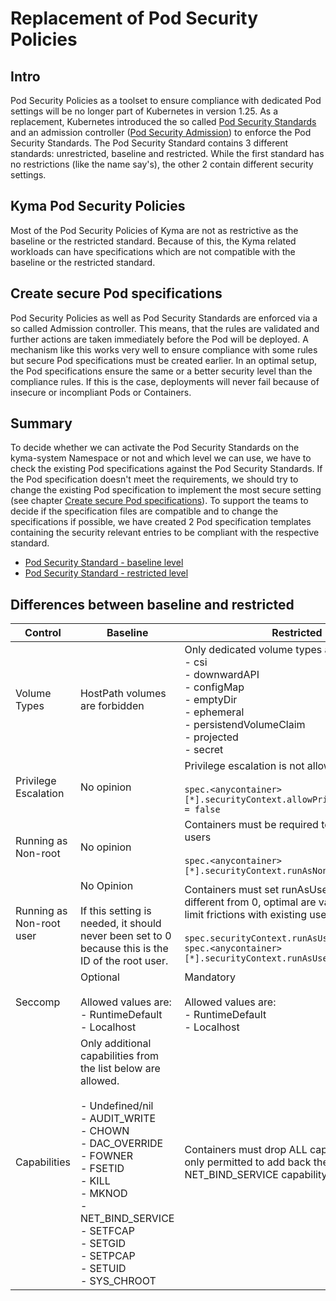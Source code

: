 # Replacement of Pod Security Policies

## Intro

Pod Security Policies as a toolset to ensure compliance with dedicated Pod settings will be no longer part of Kubernetes in version 1.25. As a replacement, Kubernetes introduced the so called [Pod Security Standards](https://kubernetes.io/docs/concepts/security/pod-security-standards) and an admission controller ([Pod Security Admission](https://kubernetes.io/docs/concepts/security/pod-security-admission/)) to enforce the Pod Security Standards. The Pod Security Standard contains 3 different standards: unrestricted, baseline and restricted. While the first standard has no restrictions (like the name say's), the other 2 contain different security settings.

## Kyma Pod Security Policies

Most of the Pod Security Policies of Kyma are not as restrictive as the baseline or the restricted standard. Because of this, the Kyma related workloads can have specifications which are not compatible with the baseline or the restricted standard.

## Create secure Pod specifications

Pod Security Policies as well as Pod Security Standards are enforced via a so called Admission controller. This means, that the rules are validated and further actions are taken immediately before the Pod will be deployed. A mechanism like this works very well to ensure compliance with some rules but secure Pod specifications must be created earlier. In an optimal setup, the Pod specifications ensure the same or a better security level than the compliance rules. If this is the case, deployments will never fail because of insecure or incompliant Pods or Containers.

## Summary

To decide whether we can activate the Pod Security Standards on the kyma-system Namespace or not and which level we can use, we have to check the existing Pod specifications against the Pod Security Standards. If the Pod specification doesn't meet the requirements, we should try to change the existing Pod specification to implement the most secure setting (see chapter [Create secure Pod specifications](#create-secure-pod-specifications)). To support the teams to decide if the specification files are compatible and to change the specifications if possible, we have created 2 Pod specification templates containing the security relevant entries to be compliant with the respective standard.

- [Pod Security Standard - baseline level](baseline-pod-spec.yaml)
- [Pod Security Standard - restricted level](restricted-pod-spec.yaml)

## Differences between baseline and restricted

| Control                  | Baseline                                                                                                                                                                                                                                                                | Restricted                                                                                                                                                                                                                                   |
| ------------------------ | ----------------------------------------------------------------------------------------------------------------------------------------------------------------------------------------------------------------------------------------------------------------------- | -------------------------------------------------------------------------------------------------------------------------------------------------------------------------------------------------------------------------------------------- |
| Volume Types             | HostPath volumes are forbidden                                                                                                                                                                                                                                          | Only dedicated volume types allowed<br>- csi<br>- downwardAPI<br>- configMap<br>- emptyDir<br>- ephemeral<br>- persistendVolumeClaim<br>- projected<br>- secret                                                                              |
| Privilege Escalation     | No opinion                                                                                                                                                                                                                                                              | Privilege escalation is not allowed<br><br>`spec.<anycontainer>[*].securityContext.allowPrivilegeEscalation = false`                                                                                                                         |
| Running as Non-root      | No opinion                                                                                                                                                                                                                                                              | Containers must be required to run as non-root users<br><br>`spec.<anycontainer>[*].securityContext.runAsNonRoot = true`                                                                                                                     |
| Running as Non-root user | No Opinion<br><br>If this setting is needed, it should never been set to 0 because this is the ID of the root user.                                                                                                                                                     | Containers must set runAsUser to a value different from 0, optimal are values > 10000 to limit frictions with existing user accounts<br><br>`spec.securityContext.runAsUser != 0`<br>`spec.<anycontainer>[*].securityContext.runAsUser != 0` |
| Seccomp                  | Optional<br><br>Allowed values are:<br>- RuntimeDefault<br>- Localhost                                                                                                                                                                                                  | Mandatory<br><br>Allowed values are:<br>- RuntimeDefault<br>- Localhost                                                                                                                                                                      |
| Capabilities             | Only additional capabilities from the list below are allowed.<br><br>- Undefined/nil<br>- AUDIT_WRITE<br>- CHOWN<br>- DAC_OVERRIDE<br>- FOWNER<br>- FSETID<br>- KILL<br>- MKNOD<br>- NET_BIND_SERVICE<br>- SETFCAP<br>- SETGID<br>- SETPCAP<br>- SETUID<br>- SYS_CHROOT | Containers must drop ALL capabilities, and are only permitted to add back the NET_BIND_SERVICE capability.                                                                                                                                   |
